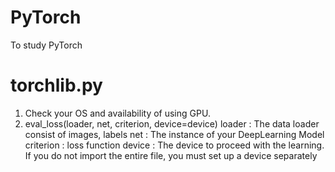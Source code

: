 # PyTorch
To study PyTorch

# torchlib.py
1. Check your OS and availability of using GPU.
2. eval_loss(loader, net, criterion, device=device)
     loader : The data loader consist of images, labels
     net : The instance of your DeepLearning Model
     criterion : loss function
     device : The device to proceed with the learning. If you do not import the entire file,                  you must set up a device separately
